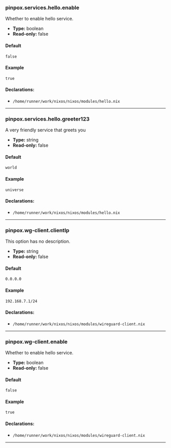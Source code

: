 ### pinpox.services.hello.enable
Whether to enable hello service.
- **Type:** boolean
- **Read-only:** false

#### Default
```
false
```

#### Example
```
true
```

#### Declarations:
- `/home/runner/work/nixos/nixos/modules/hello.nix`

---

### pinpox.services.hello.greeter123
A very friendly service that greets you
- **Type:** string
- **Read-only:** false

#### Default
```
world
```

#### Example
```
universe
```

#### Declarations:
- `/home/runner/work/nixos/nixos/modules/hello.nix`

---

### pinpox.wg-client.clientIp
This option has no description.
- **Type:** string
- **Read-only:** false

#### Default
```
0.0.0.0
```

#### Example
```
192.168.7.1/24
```

#### Declarations:
- `/home/runner/work/nixos/nixos/modules/wireguard-client.nix`

---

### pinpox.wg-client.enable
Whether to enable hello service.
- **Type:** boolean
- **Read-only:** false

#### Default
```
false
```

#### Example
```
true
```

#### Declarations:
- `/home/runner/work/nixos/nixos/modules/wireguard-client.nix`

---

